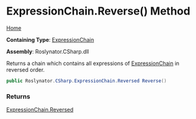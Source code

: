# ExpressionChain\.Reverse\(\) Method

[Home](../../../../README.md)

**Containing Type**: [ExpressionChain](../README.md)

**Assembly**: Roslynator\.CSharp\.dll

  
Returns a chain which contains all expressions of [ExpressionChain](../README.md) in reversed order\.

```csharp
public Roslynator.CSharp.ExpressionChain.Reversed Reverse()
```

### Returns

[ExpressionChain.Reversed](../Reversed/README.md)

